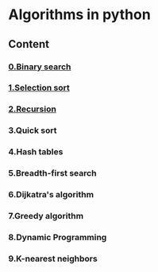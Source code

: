 # Algorithms in python

## Content
### [0.Binary search](https://github.com/alan-nguyen/algorithms-python/blob/master/00_binary_search.py)
### [1.Selection sort](https://github.com/alan-nguyen/algorithms-python/blob/master/01_selection_sort.py)
### [2.Recursion](https://github.com/alan-nguyen/algorithms-python/tree/master/03_recursion)
### 3.Quick sort
### 4.Hash tables
### 5.Breadth-first search
### 6.Dijkatra's algorithm
### 7.Greedy algorithm
### 8.Dynamic Programming 
### 9.K-nearest neighbors
